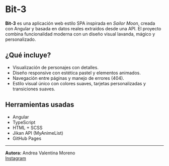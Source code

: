 # Bit-3

**Bit-3** es una aplicación web estilo SPA inspirada en *Sailor Moon*, creada con Angular y basada en datos reales extraídos desde una API. El proyecto combina funcionalidad moderna con un diseño visual lavanda, mágico y personalizado.

## ¿Qué incluye?

- Visualización de personajes con detalles.
- Diseño responsive con estética pastel y elementos animados.
- Navegación entre páginas y manejo de errores (404).
- Estilo visual único con colores suaves, tarjetas personalizadas y transiciones suaves.

## Herramientas usadas

- Angular
- TypeScript
- HTML + SCSS
- Jikan API (MyAnimeList)
- GitHub Pages

---

**Autora:** Andrea Valentina Moreno  
[Instagram](https://www.instagram.com/kinmitti/)

